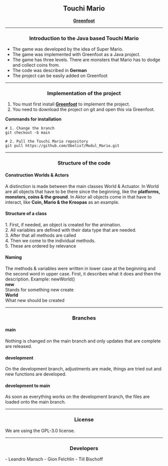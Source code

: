 <div align="center">
<br>
  <h2>Touchi Mario</h2>
    </a>

[**Greenfoot**](https://www.greenfoot.org/door)

 <hr>
<h3>
Introduction to the Java based Touchi Mario
</h3>

</div>

- The game was developed by the idea of Super Mario. 
- The game was implemented with Greenfoot as a Java project.
- The game has three levels. There are monsters that Mario has to dodge and collect coins from.
- The code was described in **German**
- The project can be easily added on Greenfoot

<hr>

<div align="center">

  <h3>
  Implementation of the project  
  </h3>

</div>

1. You must first install [**Greenfoot**](https://www.greenfoot.org/door) to implement the project.
2. You need to download the project on git and open this via Greenfoot.

**Commands for installation**
```
# 1. Change the branch
git checkout -b main

# 2. Pull the Touchi Mario repository
git pull https://github.com/Obelix7/Modul_Mario.git

```

<hr>

<div align="center">

  <h3>
  Structure of the code
  </h3>

</div>

<h4>
Construction Worlds & Actors 
</h4>
A distinction is made between the main classes World & Actuator. In World are all objects that have to be there since the beginning, like the <strong>platforms, monsters, coins & the ground</strong>. In Aktor all objects come in that have to interact, like <strong>Coin, Mario & the Kroopas</strong> as an example.

<h4>
Structure of a class
</h4>
1. First, if needed, an object is created for the animation. <br>
2. All variables are defined with their data type that are needed. <br>
3. After that all methods are called <br>
4. Then we come to the individual methods.  <br>
5. These are ordered by relevance

<h4>
Naming
</h4>
The methods & variables were written in lower case at the beginning and the second word in upper case. First, it describes what it does and then the description. 
Example: newWorld() 

<br>

<b>
new 
</b>
<br>
Stands for something new create
<br>
<b>
World
</b>
<br>
What new should be created

<hr>

<div align="center">

  <h3>
  Branches
  </h3>

</div>

<h4>
main
</h4>
Nothing is changed on the main branch and only updates that are complete are released.

<h4>
development
</h4>
On the development branch, adjustments are made, things are tried out and new functions are developed.

<h4>
development to main
</h4>
As soon as everything works on the development branch, the files are loaded onto the main branch.
<hr>

<div align="center">

  <h3>
  License 
  </h3>

</div>
We are using the GPL-3.0 license.

<hr>

<div align="center">

  <h3>
  Developers 
  </h3>

</div>
- Leandro Mansch
- Gion Felchlin
- Till Bischoff
